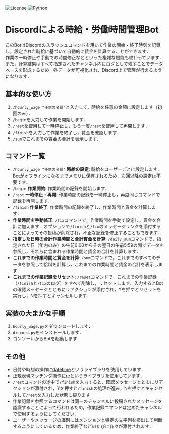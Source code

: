 ![License](https://img.shields.io/badge/license-MIT-green)
![Python](https://img.shields.io/badge/python-3.x-blue)

# Discordによる時給・労働時間管理Bot
このBotはDiscordのスラッシュコマンドを用いて作業の開始・終了時刻を記録し，設定された時給に基づいて自動的に賃金を計算することができます．<br>
作業の一時停止や手動での時間修正などといった複雑な機能も備わっています．<br>
また，計算結果はすべて指定されたチャンネル内にログとして残すことでデータベースを形成するため，各データが可視化され，Discord上で管理が行えるようになります．

## 基本的な使い方
1. `/hourly_wage "任意の金額"`と入力して，時給を任意の金額に設定します（初回のみ）．
2. `/begin`を入力して作業を開始します．
3. `/rest`を使用して一時停止し，もう一度`/rest`を使用して再開します．
4. `/finish`を入力して作業を終了し，賃金を確認します．
5. `/sum`でこれまでの賃金の合計を表示します．

## コマンド一覧
- `/hourly_wage "任意の金額"` **時給の設定**:
時給をユーザーごとに設定します．Botがオフラインになるまでメモリに保存されるため，次回以降の設定は不要です．
- `/begin` **作業開始**:
作業時間の記録を開始します．
- `/rest` **一時停止・再開**:
作業時間の記録を一時停止し，再度同じコマンドで記録を再開します．
- `/finish` **作業終了**:
作業時間の記録を終了し，作業時間と賃金を計算します．
- **作業時間を手動修正**: `/fix`コマンドで，作業時間を手動で設定し，賃金を合計に加えます．オプションで`/finish`と`/fix`のメッセージリンクを添付することによってその投稿が削除され，不正な記録を修正することもできます．
- **指定した日時の合計作業時間と合計賃金を計算**: `/daily_sum`コマンドで，指定された日（年内のみ）の午前6:00からその翌日の午前5:59の間でデータを参照し，それらに含まれる作業時間と賃金の合計を計算します．
- **これまでの作業時間と賃金を計算**: `/sum`コマンドで，これまでのすべてのデータを参照して給料を計算し，これまでの作業時間と賃金の合計を表示します．
- **これまでの作業記録をリセット**: `/reset`コマンドで，これまでの作業記録（`/finish`と`/fix`のログ）をすべて削除し，リセットします．入力するとBotの確認メッセージとともにリアクションが添付され，Yを押すとリセットを実行し，Nを押すとキャンセルします．

## 実装の大まかな手順
1. `hourly_wage.py`をダウンロードします．
2. `discord.py`をインストールします．
3. コンソールからBotを起動します．

## その他
- 日付や時刻の操作に[datetime](https://docs.python.org/ja/3/library/datetime.html)というライブラリを使用しています．
- 正規表現マッチング操作に[re](https://docs.python.org/ja/3/library/re.html)というライブラリを使用しています．
- `/rest`コマンドの途中で`/finish`を入力すると，確認メッセージとともにリアクションが添付され，Yを押すと`/finish`の処理が進み，Nを押すとキャンセルして`/rest`を入力した状態に戻ります
- 作業記録を参照するコマンドは同一のチャンネルに投稿されたメッセージを認識することによって行われるため，作業記録コマンドは定めたチャンネルで使用するようにしてください．
- ユーザーやメッセージの識別にはメンションと特定の文字列を検出して判断するようにしているため，作業終了などのたびに各々が添付されます．
